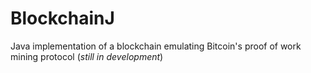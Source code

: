 # BlockchainJ 
Java implementation of a blockchain emulating Bitcoin's proof of work mining protocol (*still in development*)
